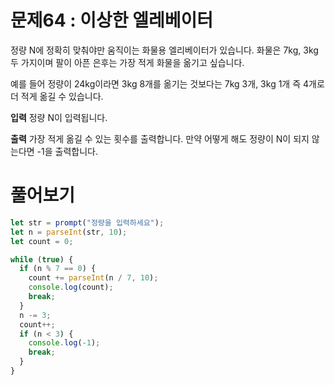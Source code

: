 # 문제64 : 이상한 엘레베이터

정량 N에 정확히 맞춰야만 움직이는 화물용 엘리베이터가 있습니다.
화물은 7kg, 3kg 두 가지이며 팔이 아픈 은후는 가장 적게 화물을 옮기고 싶습니다.

예를 들어 정량이 24kg이라면 3kg 8개를 옮기는 것보다는
7kg 3개, 3kg 1개 즉 4개로 더 적게 옮길 수 있습니다.

**입력**
정량 N이 입력됩니다.

**출력**
가장 적게 옮길 수 있는 횟수를 출력합니다.
만약 어떻게 해도 정량이 N이 되지 않는다면 -1을 출력합니다.

# 풀어보기

```js
let str = prompt("정량을 입력하세요");
let n = parseInt(str, 10);
let count = 0;

while (true) {
  if (n % 7 == 0) {
    count += parseInt(n / 7, 10);
    console.log(count);
    break;
  }
  n -= 3;
  count++;
  if (n < 3) {
    console.log(-1);
    break;
  }
}
```
